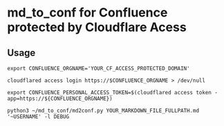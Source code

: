 # md_to_conf for Confluence protected by Cloudflare Acess

## Usage

```
export CONFLUENCE_ORGNAME='YOUR_CF_ACCESS_PROTECTED_DOMAIN'

cloudflared access login https://$CONFLUENCE_ORGNAME > /dev/null         

export CONFLUENCE_PERSONAL_ACCESS_TOKEN=$(cloudflared access token -app=https://${CONFLUENCE_ORGNAME})

python3 ~/md_to_conf/md2conf.py YOUR_MARKDOWN_FILE_FULLPATH.md '~USERNAME' -l DEBUG
```

